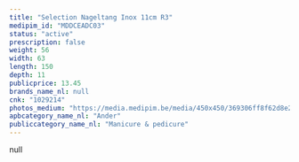 ```yaml
---
title: "Selection Nageltang Inox 11cm R3"
medipim_id: "MDDCEADC03"
status: "active"
prescription: false
weight: 56
width: 63
length: 150
depth: 11
publicprice: 13.45
brands_name_nl: null
cnk: "1029214"
photos_medium: "https://media.medipim.be/media/450x450/369306ff8f62d8e298a2cdc3184dc87db17cb1e6.jpg"
apbcategory_name_nl: "Ander"
publiccategory_name_nl: "Manicure & pedicure"
---
```

null

